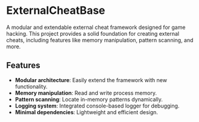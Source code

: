 # ExternalCheatBase

A modular and extendable external cheat framework designed for game hacking. This project provides a solid foundation for creating external cheats, including features like memory manipulation, pattern scanning, and more.

## Features
- **Modular architecture**: Easily extend the framework with new functionality.
- **Memory manipulation**: Read and write process memory.
- **Pattern scanning**: Locate in-memory patterns dynamically.
- **Logging system**: Integrated console-based logger for debugging.
- **Minimal dependencies**: Lightweight and efficient design.
